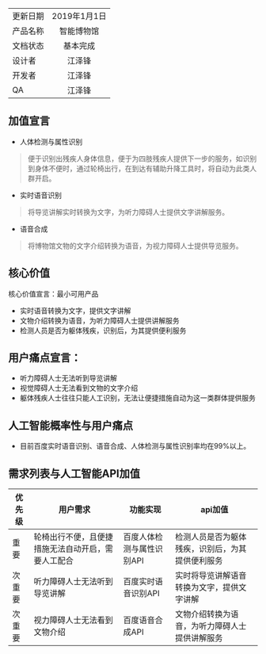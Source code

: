 |         |            |
| ------------- |:-------------:|
| 更新日期     | 2019年1月1日 |
| 产品名称      |  智能博物馆  |
| 文档状态 | 基本完成      |
| 设计者       | 江泽锋 |
| 开发者       | 江泽锋 |
| QA | 江泽锋  |


## 加值宣言
- 人体检测与属性识别
> 便于识别出残疾人身体信息，便于为四肢残疾人提供下一步的服务，如识别到身体不便时，通过轮椅出行，在到达有辅助升降工具时，将自动为此类人群开启。
- 实时语音识别
> 将导览讲解实时转换为文字，为听力障碍人士提供文字讲解服务。
- 语音合成
> 将博物馆文物的文字介绍转换为语音，为视力障碍人士提供导览服务。

## 核心价值
核心价值宣言：最小可用产品
- 实时语音转换为文字，提供文字讲解
- 文物介绍转换为语音，为听力障碍人士提供讲解服务
- 检测人员是否为躯体残疾，识别后，为其提供便利服务

## 用户痛点宣言：
- 听力障碍人士无法听到导览讲解
- 视觉障碍人士无法看到文物的文字介绍
- 躯体残疾人士往往只能人工识别，无法让便捷措施自动为这一类群体提供服务
## 人工智能概率性与用户痛点
- 目前百度实时语音识别、语音合成、人体检测与属性识别率均在99%以上。

## 需求列表与人工智能API加值
|优先级|用户需求|功能实现|api加值
| ---------- | --------- |----------- |------
| 重要 |轮椅出行不便，且便捷措施无法自动开启，需要人工配合 |百度人体检测与属性识别API | 检测人员是否为躯体残疾，识别后，为其提供便利服务
| 次重要 |听力障碍人士无法听到导览讲解|百度实时语音识别API| 实时将导览讲解语音转换为文字，提供文字讲解
| 次重要 | 视力障碍人士无法看到文物介绍|百度语音合成API| 文物介绍转换为语音，为听力障碍人士提供讲解服务
